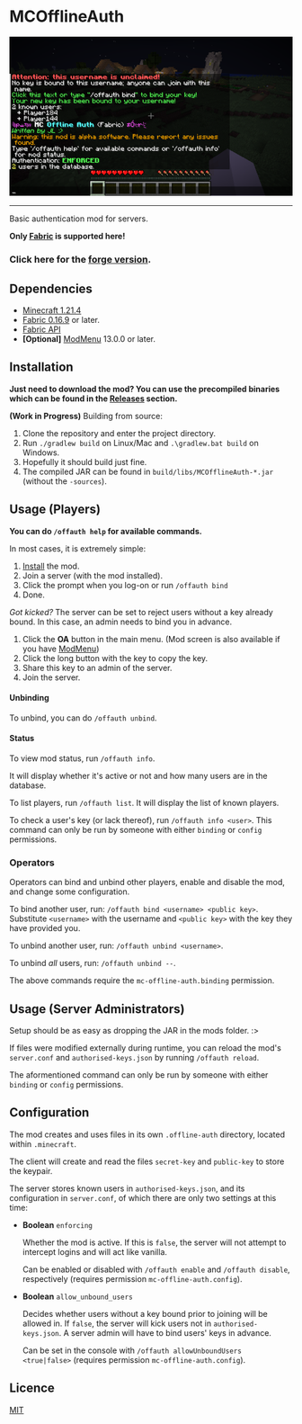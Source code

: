 # MCOfflineAuth

![A screenshot.](res/screenshot.png)

---
Basic authentication mod for servers.

**Only [Fabric](https://fabricmc.net/) is supported here!**

### Click here for the [forge version](https://github.com/a455jldvmsrwll1a/MCOfflineAuth4Forge).

## Dependencies

- [Minecraft 1.21.4](https://www.minecraft.net)
- [Fabric 0.16.9](https://fabricmc.net/) or later.
- [Fabric API](https://modrinth.com/mod/fabric-api)
- **[Optional]** [ModMenu](https://modrinth.com/mod/modmenu) 13.0.0 or later.

## Installation

**Just need to download the mod? You can use the precompiled binaries which can be found in the [Releases](https://github.com/a455jldvmsrwll1a/MCOfflineAuth/releases) section.**

**(Work in Progress)** Building from source:

1. Clone the repository and enter the project directory.
2. Run `./gradlew build` on Linux/Mac and `.\gradlew.bat build` on Windows.
3. Hopefully it should build just fine.
4. The compiled JAR can be found in `build/libs/MCOfflineAuth-*.jar` (without the `-sources`).


## Usage (Players)

**You can do `/offauth help` for available commands.**

In most cases, it is extremely simple:

1. [Install](#installation) the mod.
2. Join a server (with the  mod installed).
3. Click the prompt when you log-on or run `/offauth bind`
4. Done.

*Got kicked?* The server can be set to reject users without a key already bound. In this case, an admin needs to bind you in advance.

1. Click the **OA** button in the main menu. (Mod screen is also available if you have [ModMenu](https://modrinth.com/mod/modmenu))
2. Click the long button with the key to copy the key.
3. Share this key to an admin of the server.
4. Join the server.

#### Unbinding

To unbind, you can do `/offauth unbind`.

#### Status

To view mod status, run `/offauth info`.

It will display whether it's active or not and how many users are in the database.

To list players, run `/offauth list`. It will display the list of known players.

To check a user's key (or lack thereof), run `/offauth info <user>`. This command can only be run by someone with either `binding` or `config` permissions.

### Operators

Operators can bind and unbind other players, enable and disable the mod, and change some configuration.

To bind another user, run: `/offauth bind <username> <public key>`. Substitute `<username>` with the username and `<public key>` with the key they have provided you.

To unbind another user, run: `/offauth unbind <username>`.

To unbind *all* users, run: `/offauth unbind --`.

The above commands require the `mc-offline-auth.binding` permission.

## Usage (Server Administrators)

Setup should be as easy as dropping the JAR in the mods folder. :>

If files were modified externally during runtime, you can reload the mod's `server.conf` and `authorised-keys.json` by running `/offauth reload`.

The aformentioned command can only be run by someone with either `binding` or `config` permissions.

## Configuration

The mod creates and uses files in its own `.offline-auth` directory, located within `.minecraft`.

The client will create and read the files `secret-key` and `public-key` to store the keypair.

The server stores known users in `authorised-keys.json`, and its configuration in `server.conf`, of which there are only two settings at this time:

- **Boolean** `enforcing`

  Whether the mod is active. If this is `false`, the server will not attempt to intercept logins and will act like vanilla.

  Can be enabled or disabled  with `/offauth enable` and `/offauth disable`, respectively (requires permission `mc-offline-auth.config`).
  
- **Boolean** `allow_unbound_users`

  Decides whether users without a key bound prior to joining will be allowed in. If `false`, the server will kick users not in `authorised-keys.json`. A server admin will have to bind users' keys in advance.

  Can be set in the console with `/offauth allowUnboundUsers <true|false>` (requires permission `mc-offline-auth.config`).

## Licence

[MIT](LICENSE.txt)
